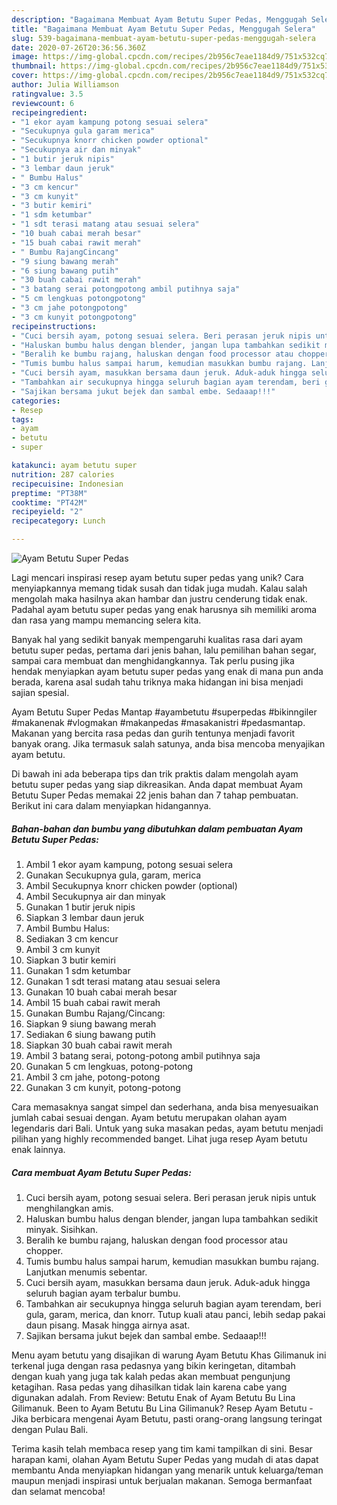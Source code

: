 ```yaml
---
description: "Bagaimana Membuat Ayam Betutu Super Pedas, Menggugah Selera"
title: "Bagaimana Membuat Ayam Betutu Super Pedas, Menggugah Selera"
slug: 539-bagaimana-membuat-ayam-betutu-super-pedas-menggugah-selera
date: 2020-07-26T20:36:56.360Z
image: https://img-global.cpcdn.com/recipes/2b956c7eae1184d9/751x532cq70/ayam-betutu-super-pedas-foto-resep-utama.jpg
thumbnail: https://img-global.cpcdn.com/recipes/2b956c7eae1184d9/751x532cq70/ayam-betutu-super-pedas-foto-resep-utama.jpg
cover: https://img-global.cpcdn.com/recipes/2b956c7eae1184d9/751x532cq70/ayam-betutu-super-pedas-foto-resep-utama.jpg
author: Julia Williamson
ratingvalue: 3.5
reviewcount: 6
recipeingredient:
- "1 ekor ayam kampung potong sesuai selera"
- "Secukupnya gula garam merica"
- "Secukupnya knorr chicken powder optional"
- "Secukupnya air dan minyak"
- "1 butir jeruk nipis"
- "3 lembar daun jeruk"
- " Bumbu Halus"
- "3 cm kencur"
- "3 cm kunyit"
- "3 butir kemiri"
- "1 sdm ketumbar"
- "1 sdt terasi matang atau sesuai selera"
- "10 buah cabai merah besar"
- "15 buah cabai rawit merah"
- " Bumbu RajangCincang"
- "9 siung bawang merah"
- "6 siung bawang putih"
- "30 buah cabai rawit merah"
- "3 batang serai potongpotong ambil putihnya saja"
- "5 cm lengkuas potongpotong"
- "3 cm jahe potongpotong"
- "3 cm kunyit potongpotong"
recipeinstructions:
- "Cuci bersih ayam, potong sesuai selera. Beri perasan jeruk nipis untuk menghilangkan amis."
- "Haluskan bumbu halus dengan blender, jangan lupa tambahkan sedikit minyak. Sisihkan."
- "Beralih ke bumbu rajang, haluskan dengan food processor atau chopper."
- "Tumis bumbu halus sampai harum, kemudian masukkan bumbu rajang. Lanjutkan menumis sebentar."
- "Cuci bersih ayam, masukkan bersama daun jeruk. Aduk-aduk hingga seluruh bagian ayam terbalur bumbu."
- "Tambahkan air secukupnya hingga seluruh bagian ayam terendam, beri gula, garam, merica, dan knorr. Tutup kuali atau panci, lebih sedap pakai daun pisang. Masak hingga airnya asat."
- "Sajikan bersama jukut bejek dan sambal embe. Sedaaap!!!"
categories:
- Resep
tags:
- ayam
- betutu
- super

katakunci: ayam betutu super 
nutrition: 287 calories
recipecuisine: Indonesian
preptime: "PT38M"
cooktime: "PT42M"
recipeyield: "2"
recipecategory: Lunch

---
```



![Ayam Betutu Super Pedas](https://img-global.cpcdn.com/recipes/2b956c7eae1184d9/751x532cq70/ayam-betutu-super-pedas-foto-resep-utama.jpg)

Lagi mencari inspirasi resep ayam betutu super pedas yang unik? Cara menyiapkannya memang tidak susah dan tidak juga mudah. Kalau salah mengolah maka hasilnya akan hambar dan justru cenderung tidak enak. Padahal ayam betutu super pedas yang enak harusnya sih memiliki aroma dan rasa yang mampu memancing selera kita.

Banyak hal yang sedikit banyak mempengaruhi kualitas rasa dari ayam betutu super pedas, pertama dari jenis bahan, lalu pemilihan bahan segar, sampai cara membuat dan menghidangkannya. Tak perlu pusing jika hendak menyiapkan ayam betutu super pedas yang enak di mana pun anda berada, karena asal sudah tahu triknya maka hidangan ini bisa menjadi sajian spesial.

Ayam Betutu Super Pedas Mantap #ayambetutu #superpedas #bikinngiler #makanenak #vlogmakan #makanpedas #masakanistri #pedasmantap. Makanan yang bercita rasa pedas dan gurih tentunya menjadi favorit banyak orang. Jika termasuk salah satunya, anda bisa mencoba menyajikan ayam betutu.


Di bawah ini ada beberapa tips dan trik praktis dalam mengolah ayam betutu super pedas yang siap dikreasikan. Anda dapat membuat Ayam Betutu Super Pedas memakai 22 jenis bahan dan 7 tahap pembuatan. Berikut ini cara dalam menyiapkan hidangannya.

<!--inarticleads1-->

##### Bahan-bahan dan bumbu yang dibutuhkan dalam pembuatan Ayam Betutu Super Pedas:

1. Ambil 1 ekor ayam kampung, potong sesuai selera
1. Gunakan Secukupnya gula, garam, merica
1. Ambil Secukupnya knorr chicken powder (optional)
1. Ambil Secukupnya air dan minyak
1. Gunakan 1 butir jeruk nipis
1. Siapkan 3 lembar daun jeruk
1. Ambil  Bumbu Halus:
1. Sediakan 3 cm kencur
1. Ambil 3 cm kunyit
1. Siapkan 3 butir kemiri
1. Gunakan 1 sdm ketumbar
1. Gunakan 1 sdt terasi matang atau sesuai selera
1. Gunakan 10 buah cabai merah besar
1. Ambil 15 buah cabai rawit merah
1. Gunakan  Bumbu Rajang/Cincang:
1. Siapkan 9 siung bawang merah
1. Sediakan 6 siung bawang putih
1. Siapkan 30 buah cabai rawit merah
1. Ambil 3 batang serai, potong-potong ambil putihnya saja
1. Gunakan 5 cm lengkuas, potong-potong
1. Ambil 3 cm jahe, potong-potong
1. Gunakan 3 cm kunyit, potong-potong


Cara memasaknya sangat simpel dan sederhana, anda bisa menyesuaikan jumlah cabai sesuai dengan. Ayam betutu merupakan olahan ayam legendaris dari Bali. Untuk yang suka masakan pedas, ayam betutu menjadi pilihan yang highly recommended banget. Lihat juga resep Ayam betutu enak lainnya. 

<!--inarticleads2-->

##### Cara membuat Ayam Betutu Super Pedas:

1. Cuci bersih ayam, potong sesuai selera. Beri perasan jeruk nipis untuk menghilangkan amis.
1. Haluskan bumbu halus dengan blender, jangan lupa tambahkan sedikit minyak. Sisihkan.
1. Beralih ke bumbu rajang, haluskan dengan food processor atau chopper.
1. Tumis bumbu halus sampai harum, kemudian masukkan bumbu rajang. Lanjutkan menumis sebentar.
1. Cuci bersih ayam, masukkan bersama daun jeruk. Aduk-aduk hingga seluruh bagian ayam terbalur bumbu.
1. Tambahkan air secukupnya hingga seluruh bagian ayam terendam, beri gula, garam, merica, dan knorr. Tutup kuali atau panci, lebih sedap pakai daun pisang. Masak hingga airnya asat.
1. Sajikan bersama jukut bejek dan sambal embe. Sedaaap!!!


Menu ayam betutu yang disajikan di warung Ayam Betutu Khas Gilimanuk ini terkenal juga dengan rasa pedasnya yang bikin keringetan, ditambah dengan kuah yang juga tak kalah pedas akan membuat pengunjung ketagihan. Rasa pedas yang dihasilkan tidak lain karena cabe yang digunakan adalah. From Review: Betutu Enak of Ayam Betutu Bu Lina Gilimanuk. Been to Ayam Betutu Bu Lina Gilimanuk? Resep Ayam Betutu - Jika berbicara mengenai Ayam Betutu, pasti orang-orang langsung teringat dengan Pulau Bali. 

Terima kasih telah membaca resep yang tim kami tampilkan di sini. Besar harapan kami, olahan Ayam Betutu Super Pedas yang mudah di atas dapat membantu Anda menyiapkan hidangan yang menarik untuk keluarga/teman maupun menjadi inspirasi untuk berjualan makanan. Semoga bermanfaat dan selamat mencoba!
